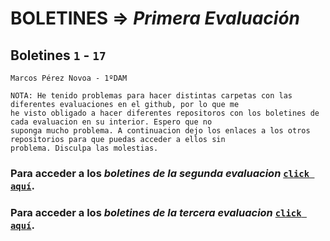 # BOLETINES => _Primera Evaluación_
## Boletines `1` - `17`

`Marcos Pérez Novoa - 1ºDAM`

```
NOTA: He tenido problemas para hacer distintas carpetas con las diferentes evaluaciones en el github, por lo que me 
he visto obligado a hacer diferentes repositoros con los boletines de cada evaluacion en su interior. Espero que no 
suponga mucho problema. A continuacion dejo los enlaces a los otros repositorios para que puedas acceder a ellos sin 
problema. Disculpa las molestias.
```
### Para acceder a los *boletines de la segunda evaluacion* [`click aquí`](https://github.com/Endermaiter/BoletinesProgramacion2Evaluacion.git).
### Para acceder a los *boletines de la tercera evaluacion* [`click aquí`](https://github.com/Endermaiter/BoletinesProgramacion3Evaluacion.git).
